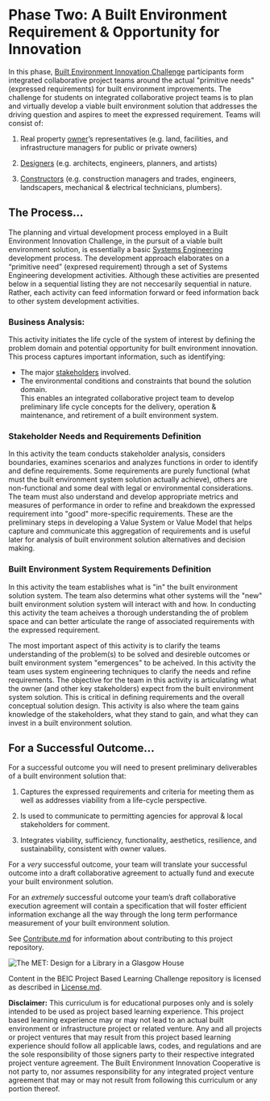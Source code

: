 # Phase Two: A Built Environment Requirement & Opportunity for Innovation

In this phase, [Built Environment Innovation Challenge](https://github.com/BEICOOP/BEICPBLChallenge) participants form integrated collaborative project teams around the actual "primitive needs" (expressed requirements) for built environment improvements.  The challenge for students on integrated collaborative project teams is to plan and virtually develop a viable built environment solution that addresses the driving question and aspires to meet the expressed requirement.  Teams will consist of:

1. Real property [owner](https://github.com/BEICOOP/BEICPBLChallenge/blob/master/Phase3/Stakeholders_Roles/Owner.md)’s representatives (e.g. land, facilities, and infrastructure managers for public or private owners)

2. [Designers](https://github.com/BEICOOP/BEICPBLChallenge/blob/master/Phase3/Stakeholders_Roles/Designer.md) (e.g. architects, engineers, planners, and artists)

3. [Constructors](https://github.com/BEICOOP/BEICPBLChallenge/blob/master/Phase3/Stakeholders_Roles/Constructor.md) (e.g. construction managers and trades, engineers, landscapers, mechanical & electrical technicians, plumbers).  

## The Process...

The planning and virtual development process employed in a Built Environment Innovation Challenge, in the pursuit of a viable built environment solution, is essentially a basic [Systems Engineering](http://sebokwiki.org/wiki/Introduction_to_Systems_Engineering) development process.  The development approach elaborates on a “primitive need” (expresed requirement) through a set of Systems Engineering development activities.  Although these activities are presented below in a sequential listing they are not neccesarily sequential in nature.  Rather, each activity can feed information forward or feed information back to other system development activities.

### Business Analysis:

This activity initiates the life cycle of the system of interest by defining the problem domain and potential opportunity for built environment innovation.  This process captures important information, such as identifying:
* The major [stakeholders](http://sebokwiki.org/wiki/Stakeholder_(glossary)) involved.  
* The environmental conditions and constraints that bound the solution domain.  
This enables an integrated collaborative project team to develop preliminary life cycle concepts for the delivery, operation & maintenance, and retirement of a built environment system.

### Stakeholder Needs and Requirements Definition

In this activity the team conducts stakeholder analysis, considers boundaries, examines scenarios and analyzes functions in order to identify and define requirements.  Some requirements are purely functional (what must the built environment system solution actually achieve), others are non-functional and some deal with legal or environmental considerations.  The team must also understand and develop appropriate metrics and measures of performance in order to refine and breakdown the expressed requirement into "good" more-specific requirements.  These are the preliminary steps in developing a Value System or Value Model that helps capture and communicate this aggregation of requirements and is useful later for analysis of built environment solution alternatives and decision making.

### Built Environment System Requirements Definition

In this activity the team establishes what is "in" the built environment solution system.  The team also determins what other systems will the "new" built environment solution system will interact with and how.  In conducting this activity the team acheives a thorough understanding the of problem space and can better articulate the range of associated requirements with the expressed requirement.

The most important aspect of this activity is to clarify the teams understanding of the problem(s) to be solved and desireble outcomes or built environment system "emergences" to be acheived.  In this activity the team uses system engineering techniques to clarify the needs and refine requirements.  The objective for the team in this activity is articulating what the owner (and other key stakeholders) expect from the built environment system solution.  This is critical in defining requirements and the overall conceptual solution design.  This activity is also where the team gains knowledge of the stakeholders, what they stand to gain, and what they can invest in a built environment solution.

## For a Successful Outcome...

For a successful outcome you will need to present preliminary deliverables of a built environment solution that:

1. Captures the expressed requirements and criteria for meeting them as well as addresses viability from a life-cycle perspective.

2. Is used to communicate to permitting agencies for approval & local stakeholders for comment.

3. Integrates viability, sufficiency, functionality, aesthetics, resilience, and sustainability, consistent with owner values. 

For a *very* successful outcome, your team will translate your successful outcome into a draft collaborative agreement to actually fund and execute your built environment solution.  

For an *extremely* successful outcome your team’s draft collaborative execution agreement will contain a specification that will foster efficient information exchange all the way through the long term performance measurement of your built environment solution.

See [Contribute.md](https://github.com/BEICBIM/BEICPBLChallenge/blob/master/Contribute.md) for information about contributing to this project repository.

![The MET: Design for a Library in a Glasgow House](http://images.metmuseum.org/CRDImages/ma/original/DP206759.jpg)

Content in the BEIC Project Based Learning Challenge repository is licensed as described in [License.md](https://github.com/BEICBIM/BEICPBLChallenge/blob/master/License.md).

**Disclaimer:** This curriculum is for educational purposes only and is solely intended to be used as project based learning experience.  This project based learning experience may or may not lead to an actual built environment or infrastructure project or related venture.  Any and all projects or project ventures that may result from this project based learning experience should follow all applicable laws, codes, and regulations and are the sole responsibility of those signers party to their respective integrated project venture agreement.  The Built Environment Innovation Cooperative is not party to, nor assumes responsibility for any integrated project venture agreement that may or may not result from following this curriculum or any portion thereof.
